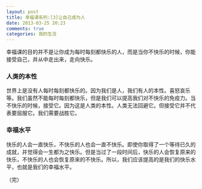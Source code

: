 ```yaml
---
layout: post
title: 幸福课系列:[3]让自己成为人
date: 2013-03-25 20:23
comments: true
categories: 我的生活
---
```

幸福课的目的并不是让你成为每时每刻都快乐的人，而是当你不快乐的时候，你能接受自己，并从中走出来，走向快乐。

### 人类的本性
世界上是没有人每时每刻都快乐的。因为我们是人，我们有人的本性。喜怒哀乐等。我们虽然不能每时每刻都快乐，但是我们可以提高我们对不快乐的免疫力。当不快乐的时候，接受它。因为这是人类的本性。人类无法回避它。但接受它并不代表要屈服它。我们需要战胜它。

### 幸福水平
快乐的人会一直快乐，不快乐的人也会一直不快乐。即使你取得了一个等待已久的成就，并觉得会一生都为之快乐。但是当过了一段时间后，快乐的人会恢复原来的快乐，不快乐的人也会恢复原来的不快乐。所以，我们应该提高的是我们的快乐水平，也就是我们的幸福水平。

（完）
